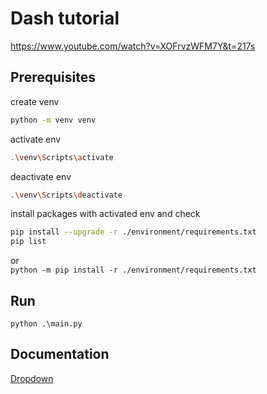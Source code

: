 # Dash tutorial

<https://www.youtube.com/watch?v=XOFrvzWFM7Y&t=217s>

## Prerequisites

create venv

```bash
python -m venv venv
```

activate env

```bash
.\venv\Scripts\activate
```

deactivate env

```bash
.\venv\Scripts\deactivate
```

install packages with activated env and check

````bash
pip install --upgrade -r ./environment/requirements.txt
pip list
````

or  
`python -m pip install -r ./environment/requirements.txt`

## Run

```shell
python .\main.py
```

## Documentation

[Dropdown](https://dash.plotly.com/dash-core-components/dropdown)
